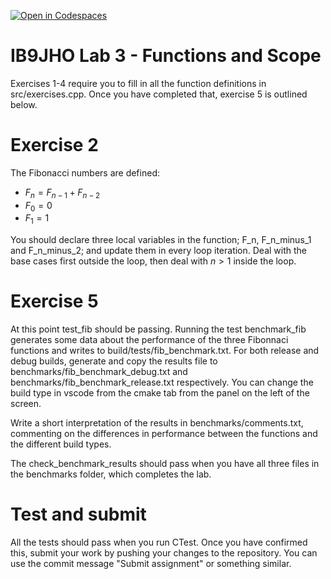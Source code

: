 [![Open in Codespaces](https://classroom.github.com/assets/launch-codespace-2972f46106e565e64193e422d61a12cf1da4916b45550586e14ef0a7c637dd04.svg)](https://classroom.github.com/open-in-codespaces?assignment_repo_id=16805818)
# IB9JHO Lab 3 - Functions and Scope
Exercises 1-4 require you to fill in all the function definitions in src/exercises.cpp.
Once you have completed that, exercise 5 is outlined below.

# Exercise 2
The Fibonacci numbers are defined:
- $F_n = F_{n-1} + F_{n-2}$
- $F_0 = 0$
- $F_1 = 1$

 
You should declare three local variables in the function; F_n, F_n_minus_1 and F_n_minus_2;
and update them in every loop iteration. Deal with the base cases first outside the loop,
then deal with $n > 1$ inside the loop.

# Exercise 5
At this point test_fib should be passing. Running the test 
benchmark_fib generates some data about the performance of the three Fibonnaci
functions and writes to build/tests/fib_benchmark.txt. For both release and debug builds,
generate and copy the results file to benchmarks/fib_benchmark_debug.txt and benchmarks/fib_benchmark_release.txt respectively.
You can change the build type in vscode from the cmake tab from the panel on the left of the screen.

Write a short interpretation of the results in benchmarks/comments.txt, commenting on the differences
in performance between the functions and the different build types.

The check_benchmark_results should pass when you have all three files in the benchmarks folder, which completes the lab.


# Test and submit
All the tests should pass when you run CTest.
Once you have confirmed this, submit your work by pushing your changes to the repository.
You can use the commit message "Submit assignment" or something similar.
